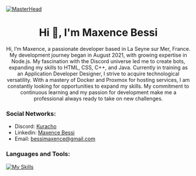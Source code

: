 [![MasterHead](https://i.pinimg.com/originals/44/c7/c1/44c7c1f3fbd68b2151c37af5f08198f1.gif)](https://rishavchanda.io)
<h1 align="center">Hi 👋, I'm Maxence Bessi</h1>

<p align="center">
Hi, I’m Maxence, a passionate developer based in La Seyne sur Mer, France. My development journey began in August 2021, with growing expertise in Node.js. My fascination with the Discord universe led me to create bots, expanding my skills to HTML, CSS, C++, and Java. Currently in training as an Application Developer Designer, I strive to acquire technological versatility. With a mastery of Docker and Proxmox for hosting services, I am constantly looking for opportunities to expand my skills. My commitment to continuous learning and my passion for development make me a professional always ready to take on new challenges.
</p>

<h3 align="left">Social Networks:</h3>

- Discord: [Kuracho](https://discord.com/users/358629612584173568)
- Linkedin: [Maxence Bessi](https://www.linkedin.com/in/maxence-bessi/)
- Email: bessimaxence@gmail.com

<h3 align="left">Languages and Tools:</h3>

[![My Skills](https://skillicons.dev/icons?i=js,ts,html,css,java,cpp,docker,git,idea,vscode,maven,mysql,nginx,tailwind,vue,spring,bash,php,laravel,sass&perline=15)]( )

